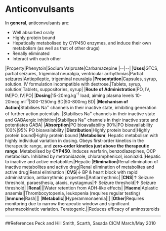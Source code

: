# Anticonvulsants

In **general**, anticonvulsants are:
- Well absorbed orally
- Highly protein bound
- Hepatically metabolised by CYP450 enzymes, and induce their own metabolism (as well as that of other drugs)
- Renally eliminated
- Interact with each other


|Property|Phenytoin|Sodium Valproate|Carbamazepine
|--|--|
|**Uses**|GTCS, partial seizures, trigeminal neuralgia, ventricular arrhythmias|Partial seizures|Antiepileptic, trigeminal neuralgia
|**Presentation**|Capsules, syrup, solution. IV formulation incompatible with dextrose.|Tablets, syrup, solution|Tablets, suppositories, syrup|
|**Route of Administration**|PO, IV, IM|PO, IV|PO|
|**Dosing**|15-20mg.kg<sup>-1</sup> load, aiming plasma levels 10-20mcg.ml<sup>-1</sup>|300-1250mg BD|50-800mg BD|
|**Mechanism of Action**|Stabilises Na<sup>+</sup> channels in their inactive state, inhibiting generation of further action potentials. |Stabilises Na<sup>+</sup> channels in their inactive state and GABAergic inhibition|Stabilises Na<sup>+</sup> channels in their inactive state and potentiates GABA|
|**Absorption**|PO bioavailability 90%|PO bioavailability 100%|95% PO bioavailability
|**Distribution**|Highly protein bound|Highly protein bound|Highly protein bound
|**Metabolism**| Hepatic metabolism with highly individual variation in dosing. Obeys first-order kinetics in the therapeutic range, and **zero-order kinetics just above the therapeutic range**. Metabolised by **CYP450**. Induces warfarin, benzodiazepines, OCP metabolism. Inhibited by metronidazole, chloramphenicol, isoniazid.|Hepatic to inactive and active metabolites|Hepatic
|**Elimination**|Renal elimination of inactive metabolites and active drug|Renal elimination of metabolites and active drug|Renal elimination
|**CVS**|↓ BP & heart block with rapid administration, antiarrythmic properties||Antiarrhythmic|
|**CNS**|↑ Seizure threshold, paraesthesia, ataxis, nystagmus|↑ Seizure threshold|↑ Seizure threshold|
|**Renal**|||Water retention from ADH-like effects|
|**Haeme**|Aplastic anaemia||Thrombocytopenia, leukopenia (requires regular testing)
|**Immune**|Rash|||
|**Metabolic**||Hyperammonaemia|||
|**Other**|Requires monitoring due to narrow therapeutic window and significant pharmacokinetic variation. Teratogenic.||Reduces efficacy of aminosteroids

---
##References
Peck and Hill
Smith, Scarth, Sasada
CICM March/May 2010